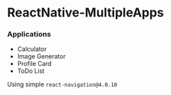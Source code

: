 # ReactNative-MultipleApps

### Applications

- Calculator
- Image Generator
- Profile Card
- ToDo List

Using simple `react-navigation@4.0.10`
